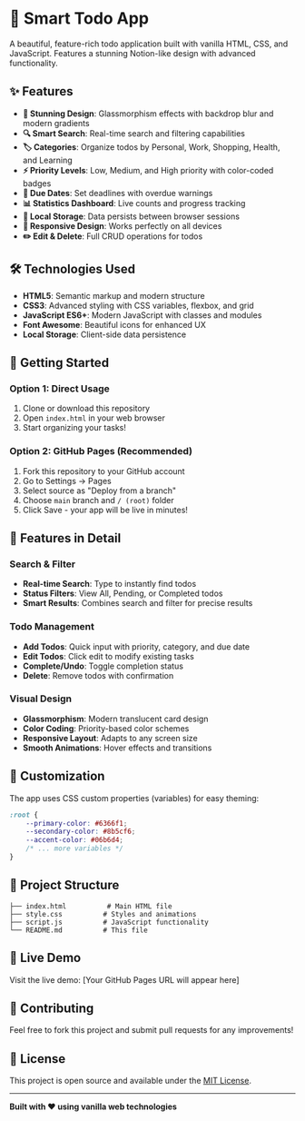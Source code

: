 # 🚀 Smart Todo App

A beautiful, feature-rich todo application built with vanilla HTML, CSS, and JavaScript. Features a stunning Notion-like design with advanced functionality.

## ✨ Features

- **🎨 Stunning Design**: Glassmorphism effects with backdrop blur and modern gradients
- **🔍 Smart Search**: Real-time search and filtering capabilities
- **🏷️ Categories**: Organize todos by Personal, Work, Shopping, Health, and Learning
- **⚡ Priority Levels**: Low, Medium, and High priority with color-coded badges
- **📅 Due Dates**: Set deadlines with overdue warnings
- **📊 Statistics Dashboard**: Live counts and progress tracking
- **💾 Local Storage**: Data persists between browser sessions
- **📱 Responsive Design**: Works perfectly on all devices
- **✏️ Edit & Delete**: Full CRUD operations for todos

## 🛠️ Technologies Used

- **HTML5**: Semantic markup and modern structure
- **CSS3**: Advanced styling with CSS variables, flexbox, and grid
- **JavaScript ES6+**: Modern JavaScript with classes and modules
- **Font Awesome**: Beautiful icons for enhanced UX
- **Local Storage**: Client-side data persistence

## 🚀 Getting Started

### Option 1: Direct Usage
1. Clone or download this repository
2. Open `index.html` in your web browser
3. Start organizing your tasks!

### Option 2: GitHub Pages (Recommended)
1. Fork this repository to your GitHub account
2. Go to Settings → Pages
3. Select source as "Deploy from a branch"
4. Choose `main` branch and `/ (root)` folder
5. Click Save - your app will be live in minutes!

## 📱 Features in Detail

### Search & Filter
- **Real-time Search**: Type to instantly find todos
- **Status Filters**: View All, Pending, or Completed todos
- **Smart Results**: Combines search and filter for precise results

### Todo Management
- **Add Todos**: Quick input with priority, category, and due date
- **Edit Todos**: Click edit to modify existing tasks
- **Complete/Undo**: Toggle completion status
- **Delete**: Remove todos with confirmation

### Visual Design
- **Glassmorphism**: Modern translucent card design
- **Color Coding**: Priority-based color schemes
- **Responsive Layout**: Adapts to any screen size
- **Smooth Animations**: Hover effects and transitions

## 🎨 Customization

The app uses CSS custom properties (variables) for easy theming:

```css
:root {
    --primary-color: #6366f1;
    --secondary-color: #8b5cf6;
    --accent-color: #06b6d4;
    /* ... more variables */
}
```

## 📁 Project Structure

```
├── index.html          # Main HTML file
├── style.css          # Styles and animations
├── script.js          # JavaScript functionality
└── README.md          # This file
```

## 🌟 Live Demo

Visit the live demo: [Your GitHub Pages URL will appear here]

## 🤝 Contributing

Feel free to fork this project and submit pull requests for any improvements!

## 📄 License

This project is open source and available under the [MIT License](LICENSE).

---

**Built with ❤️ using vanilla web technologies**

